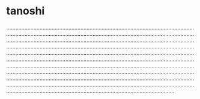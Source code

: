 # tanoshi
.......................................................................................................................................................................................................................................................................................................................................................................................................................................................................................................................................................................................................................................................................................................................................................................................................................................................................................................................................................................................................................................................................................................................................................................................................................................................................................................................................................................................................